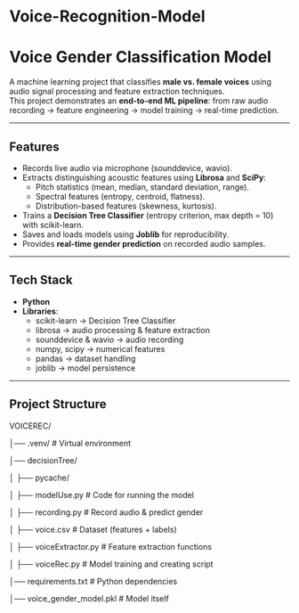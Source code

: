 # Voice-Recognition-Model

#  Voice Gender Classification Model

A machine learning project that classifies **male vs. female voices** using audio signal processing and feature extraction techniques.  
This project demonstrates an **end-to-end ML pipeline**: from raw audio recording → feature engineering → model training → real-time prediction.

---

## Features
- Records live audio via microphone (sounddevice, wavio).
- Extracts distinguishing acoustic features using **Librosa** and **SciPy**:
  - Pitch statistics (mean, median, standard deviation, range).
  - Spectral features (entropy, centroid, flatness).
  - Distribution-based features (skewness, kurtosis).
- Trains a **Decision Tree Classifier** (entropy criterion, max depth = 10) with scikit-learn.
- Saves and loads models using **Joblib** for reproducibility.
- Provides **real-time gender prediction** on recorded audio samples.

---

## Tech Stack
- **Python**  
- **Libraries**:  
  - scikit-learn → Decision Tree Classifier  
  - librosa → audio processing & feature extraction  
  - sounddevice & wavio → audio recording  
  - numpy, scipy → numerical features  
  - pandas → dataset handling  
  - joblib → model persistence  

---

## Project Structure
VOICEREC/

│── .venv/ # Virtual environment

│── decisionTree/

│ ├── pycache/

│ ├── modelUse.py # Code for running the model

│ ├── recording.py # Record audio & predict gender

│ ├── voice.csv # Dataset (features + labels)

│ ├── voiceExtractor.py # Feature extraction functions

│ ├── voiceRec.py # Model training and creating script

│── requirements.txt # Python dependencies

│── voice_gender_model.pkl # Model itself
